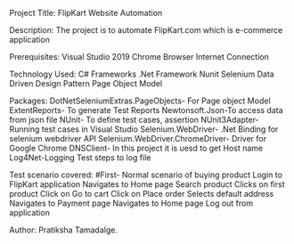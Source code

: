 Project Title:
FlipKart Website Automation

Description:
The project is to automate FlipKart.com which is e-commerce application

Prerequisites:
Visual Studio 2019
Chrome Browser
Internet Connection

Technology Used:
C#
Frameworks
.Net Framework
Nunit
Selenium
Data Driven
Design Pattern
Page Object Model

Packages:
DotNetSeleniumExtras.PageObjects- For Page object Model
ExtentReports- To generate Test Reports
Newtonsoft.Json-To access data from json file
NUnit- To define test cases, assertion
NUnit3Adapter- Running test cases in Visual Studio
Selenium.WebDriver- .Net Binding for selenium webdriver API
Selenium.WebDriver.ChromeDriver- Driver for Google Chrome
DNSClient- In this project it is uesd to get Host name
Log4Net-Logging Test steps to log file

Test scenario covered:
#First- Normal scenario of buying product
Login to FlipKart application
Navigates to Home page
Search product
Clicks on first product
Click on Go to cart
Click on Place order
Selects default address
Navigates to Payment page
Navigates to Home page
Log out from application

Author:
Pratiksha Tamadalge.
